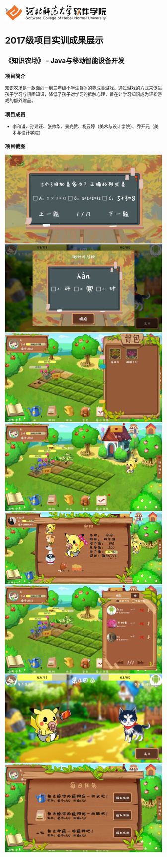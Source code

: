 <img src="../../../image/logo.png"  height="50" />

# 2017级项目实训成果展示 

## 《知识农场》 -  Java与移动智能设备开发

###  项目简介

知识农场是一款面向一到三年级小学生群体的养成类游戏。通过游戏的方式来促进孩子学习与巩固知识，降低了孩子对学习的抵触心理，旨在让学习知识成为轻松游戏的额外赠品。

### 项目成员

- 李和谦、孙建旺、张帅华、景光赞、杨云婷（美术与设计学院）、乔开元（美术与设计学院）


### 项目截图

  <img src="./image/1.jpg" />
  <img src="./image/2.jpg" />
  <img src="./image/3.jpg" />
  <img src="./image/4.jpg" />
  <img src="./image/5.jpg" />
  <img src="./image/6.jpg" />
  <img src="./image/7.jpg" />
  <img src="./image/8.jpg" />

